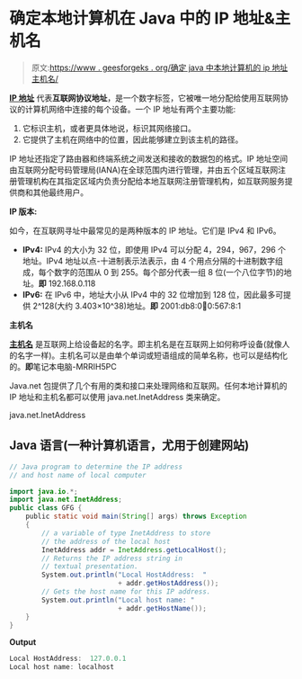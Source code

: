 # 确定本地计算机在 Java 中的 IP 地址&主机名

> 原文:[https://www . geesforgeks . org/确定 java 中本地计算机的 ip 地址主机名/](https://www.geeksforgeeks.org/determining-the-ip-address-hostname-of-local-computer-in-java/)

[**IP 地址**](https://en.wikipedia.org/wiki/IP_address) 代表**互联网协议地址**，是一个数字标签，它被唯一地分配给使用互联网协议的计算机网络中连接的每个设备。一个 IP 地址有两个主要功能:

1.  它标识主机，或者更具体地说，标识其网络接口。
2.  它提供了主机在网络中的位置，因此能够建立到该主机的路径。

IP 地址还指定了路由器和终端系统之间发送和接收的数据包的格式。IP 地址空间由互联网分配号码管理局(IANA)在全球范围内进行管理，并由五个区域互联网注册管理机构在其指定区域内负责分配给本地互联网注册管理机构，如互联网服务提供商和其他最终用户。

**IP 版本:**

如今，在互联网寻址中最常见的是两种版本的 IP 地址。它们是 IPv4 和 IPv6。

*   **IPv4:** IPv4 的大小为 32 位，即使用 IPv4 可以分配 4，294，967，296 个地址。IPv4 地址以点-十进制表示法表示，由 4 个用点分隔的十进制数字组成，每个数字的范围从 0 到 255。每个部分代表一组 8 位(一个八位字节)的地址。**即** 192.168.0.118
*   **IPv6:** 在 IPv6 中，地址大小从 IPv4 中的 32 位增加到 128 位，因此最多可提供 2^128(大约 3.403×10^38)地址。**即** 2001:db8:0:1234:0:567:8:1

**主机名**

[**主机名**](https://en.wikipedia.org/wiki/Hostname) 是互联网上给设备起的名字。即主机名是在互联网上如何称呼设备(就像人的名字一样)。主机名可以是由单个单词或短语组成的简单名称，也可以是结构化的。**即**笔记本电脑-MRRIH5PC

Java.net 包提供了几个有用的类和接口来处理网络和互联网。任何本地计算机的 IP 地址和主机名都可以使用 java.net.InetAddress 类来确定。

java.net.InetAddress

## Java 语言(一种计算机语言，尤用于创建网站)

```java
// Java program to determine the IP address
// and host name of local computer

import java.io.*;
import java.net.InetAddress;
public class GFG {
    public static void main(String[] args) throws Exception
    {
        // a variable of type InetAddress to store
        // the address of the local host
        InetAddress addr = InetAddress.getLocalHost();
        // Returns the IP address string in
        // textual presentation.
        System.out.println("Local HostAddress:  "
                           + addr.getHostAddress());
        // Gets the host name for this IP address.
        System.out.println("Local host name: "
                           + addr.getHostName());
    }
}
```

**Output**

```java
Local HostAddress:  127.0.0.1
Local host name: localhost
```